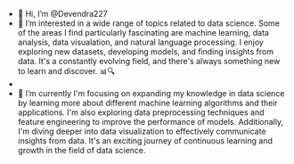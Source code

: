 - 👋 Hi, I’m @Devendra227
- 👀 I’m interested in a wide range of topics related to data science. Some of the areas I find particularly fascinating are machine learning, data analysis, data visualation, and natural language processing. I enjoy exploring new datasets, developing models, and finding insights from data. It's a constantly evolving field, and there's always something new to learn and discover. 📊🔍
- 
- 🌱 I’m currently I'm focusing on expanding my knowledge in data science by learning more about different machine learning algorithms and their applications. I'm also exploring data preprocessing techniques and feature engineering to improve the performance of models. Additionally, I'm diving deeper into data visualization to effectively communicate insights from data. It's an exciting journey of continuous learning and growth in the field of data science.
